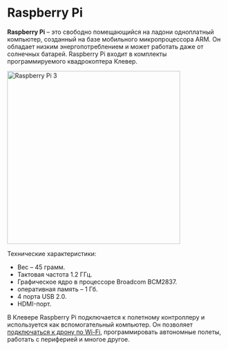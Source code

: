 Raspberry Pi
============

**Raspberry Pi** – это свободно помещающийся на ладони одноплатный компьютер, созданный на базе мобильного микропроцессора ARM. Он обладает низким энергопотреблением и может работать даже от солнечных батарей. Raspberry Pi входит в комплекты программируемого квадрокоптера Клевер.

<img src="../assets/raspberry.png" class="center zoom" alt="Raspberry Pi 3" width="400">

Технические характеристики:

* Вес – 45 грамм.
* Тактовая частота 1.2 ГГц.
* Графическое ядро в процессоре Broadcom BCM2837.
* оперативная память – 1 Гб.
* 4 порта USB 2.0.
* HDMI-порт.

В Клевере Raspberry Pi подключается к полетному контроллеру и используется как вспомогательный компьютер. Он позволяет [подключаться к дрону по Wi-Fi](wifi.md), программировать автономные полеты, работать с периферией и многое другое.
